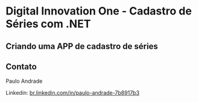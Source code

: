 # Digital Innovation One - Cadastro de Séries com .NET

## Criando uma APP de cadastro de séries

## Contato

Paulo Andrade

Linkedin:  [br.linkedin.com/in/paulo-andrade-7b8917b3](https://www.linkedin.com/in/paulo-andrade-7b8917b3/)
